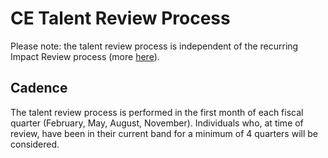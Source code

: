 # CE Talent Review Process

Please note: the talent review process is independent of the recurring Impact Review process (more [here](https://handbook.sourcegraph.com/benefits-pay-perks/pay-expenses/compensation#commissions-and-bonuses)).

## Cadence

The talent review process is performed in the first month of each fiscal quarter (February, May, August, November). Individuals who, at time of review, have been in their current band for a minimum of 4 quarters will be considered.
